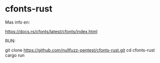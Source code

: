 # cfonts-rust
Mas info en:

https://docs.rs/cfonts/latest/cfonts/index.html

RUN:

git clone https://github.com/nullfuzz-pentest/cfonts-rust.git
cd cfonts-rust 
cargo run
